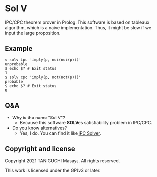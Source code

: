 # Sol V

IPC/CPC theorem prover in Prolog. This software is based on tableaux algorithm, which is a naive implementation.
Thus, it might be slow if we input the large proposition.

## Example

```
$ solv ipc 'imply(p, not(not(p)))'
unprobable
$ echo $? # Exit status
1
$ solv cpc 'imply(p, not(not(p)))'
probable
$ echo $? # Exit status
0
```

## Q&A

- Why is the name "Sol V"?
  - Because this software **SOLV**es satisfiability problem in IPC/CPC.
- Do you know alternatives?
  - Yes, I do. You can find it like [IPC Solver](https://github.com/qnighy/ipc_solver).

## Copyright and license
Copyright 2021 TANIGUCHI Masaya. All rights reserved.

This work is licensed under the GPLv3 or later.
